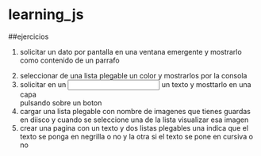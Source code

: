 # learning_js

##ejercicios

1. solicitar un dato por pantalla en una ventana emergente y mostrarlo como contenido de un parrafo <p>
2. seleccionar de una lista plegable un color y mostrarlos por la consola 
3. solicitar en un <input> un texto y mosttarlo en una capa <div> pulsando sobre un boton
4. cargar una lista plegable con nombre de imagenes que tienes guardas en diisco y cuando se seleccione una de la lista visualizar esa imagen
5. crear una pagina con un texto y dos listas plegables una indica que el texto se ponga en negrilla o  no y la otra si el texto se pone en cursiva o no